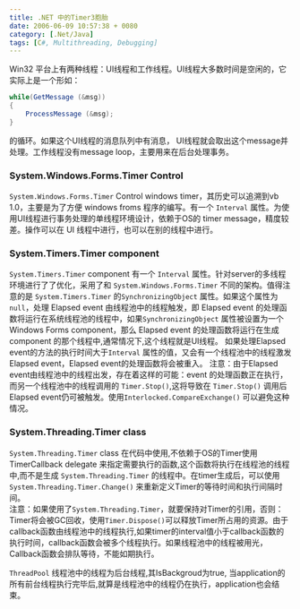 ```yaml
---
title: .NET 中的Timer3胞胎
date: 2006-06-09 10:57:38 + 0080
category: [.Net/Java]
tags: [C#, Multithreading, Debugging]
---
```


Win32 平台上有两种线程：UI线程和工作线程。UI线程大多数时间是空闲的，它实际上是一个形如：  
```c#
while(GetMessage (&msg))  
{  
    ProcessMessage (&msg);
}
```

的循环。如果这个UI线程的消息队列中有消息， UI线程就会取出这个message并处理。工作线程没有message loop，主要用来在后台处理事务。  

### System.Windows.Forms.Timer Control
`System.Windows.Forms.Timer` Control windows timer，其历史可以追溯到vb 1.0，主要是为了方便 windows froms 程序的编写。有一个 `Interval` 属性。为使用UI线程进行事务处理的单线程环境设计，依赖于OS的 timer message，精度较差。操作可以在 UI 线程中进行，也可以在别的线程中进行。  

### System.Timers.Timer component
`System.Timers.Timer` component 有一个 `Interval` 属性。针对server的多线程环境进行了了优化，采用了和 `System.Windows.Forms.Timer` 不同的架构。值得注意的是 `System.Timers.Timer` 的`SynchronizingObject` 属性。如果这个属性为 `null`，处理 Elapsed event 由线程池中的线程触发，即 Elapsed event 的处理函数将运行在系统线程池的线程中，如果`SynchronizingObject` 属性被设置为一个Windows Forms component，那么 Elapsed event 的处理函数将运行在生成 component 的那个线程中,通常情况下,这个线程就是UI线程。 如果处理Elapsed event的方法的执行时间大于`Interval` 属性的值，又会有一个线程池中的线程激发Elapsed event，Elapsed event的处理函数将会被重入。
注意：由于Elapsed event由线程池中的线程出发，存在着这样的可能：event 的处理函数正在执行，而另一个线程池中的线程调用的 `Timer.Stop()`,这将导致在 `Timer.Stop()` 调用后Elapsed event仍可被触发。使用`Interlocked.CompareExchange()` 可以避免这种情况。  

### System.Threading.Timer class
`System.Threading.Timer` class 在代码中使用,不依赖于OS的Timer使用 TimerCallback delegate 来指定需要执行的函数,这个函数将执行在线程池的线程中,而不是生成 `System.Threading.Timer` 的线程中。在timer生成后，可以使用`System.Threading.Timer.Change()` 来重新定义Timer的等待时间和执行间隔时间。  
注意：如果使用了`System.Threading.Timer`，就要保持对Timer的引用，否则：Timer将会被GC回收，使用`Timer.Dispose()`可以释放Timer所占用的资源。由于callback函数由线程池中的线程执行,如果timer的interval值小于callback函数的执行时间，callback函数会被多个线程执行。如果线程池中的线程被用光，Callback函数会排队等待，不能如期执行。  


`ThreadPool` 线程池中的线程为后台线程,其IsBackgroud为true, 当application的所有前台线程执行完毕后,就算是线程池中的线程仍在执行，application也会结束。  

